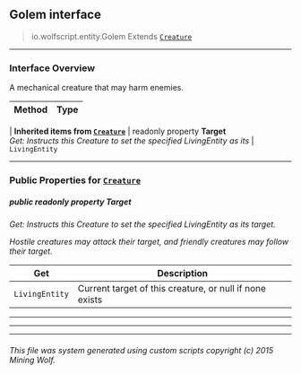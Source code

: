 ## Golem __interface__

>io.wolfscript.entity.Golem
>Extends [`Creature`](Creature.md)

---

### Interface Overview

A mechanical creature that may harm enemies.

Method | Type   
--- | :--- 
 |
__Inherited items from [`Creature`](Creature.md)__ |
 readonly property __Target__ <br> _Get: Instructs this Creature to set the specified LivingEntity as its_ | `LivingEntity`





---


### Public Properties for [`Creature`](Creature.md)

##### <a id='target'></a>public  readonly property __Target__

_Get: Instructs this Creature to set the specified LivingEntity as its target. <p> Hostile creatures may attack their target, and friendly creatures may follow their target._

Get | Description
--- | --- 
`LivingEntity` | Current target of this creature, or null if none exists



---
---


---


###### This file was system generated using custom scripts copyright (c) 2015 Mining Wolf.
	

